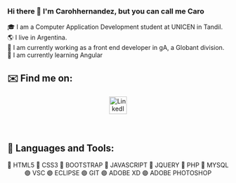 ### Hi there 👋 I'm Carohhernandez, but you can call me Caro

🎓 I am a Computer Application Development student at UNICEN in Tandil. </br>
🌎 I live in Argentina. </br>
🔭 I am currently working as a front end developer in gA, a Globant division. </br>
🌱 I am currently learning Angular </br>

## ✉️ Find me on:

<p align="center">
 <a href="https://www.linkedin.com/in/carolina-hernandez-0747a618b" target="_blank"> <img src="https://cdn.jsdelivr.net/npm/simple-icons@v3/icons/linkedin.svg" alt="LinkedIn" height="40" style="vertical-align:top; margin:4px"> </a>
</p>

</br> 

## 🧰 Languages and Tools:
<div align="center">
🔵 HTML5 🔵 CSS3 🔵 BOOTSTRAP 🔵 JAVASCRIPT 🔵 JQUERY 🔵 PHP  🔵 MYSQL </br>
🟣 VSC 🟣 ECLIPSE 🟣 GIT 🟣 ADOBE XD 🟣 ADOBE PHOTOSHOP 
</div>






